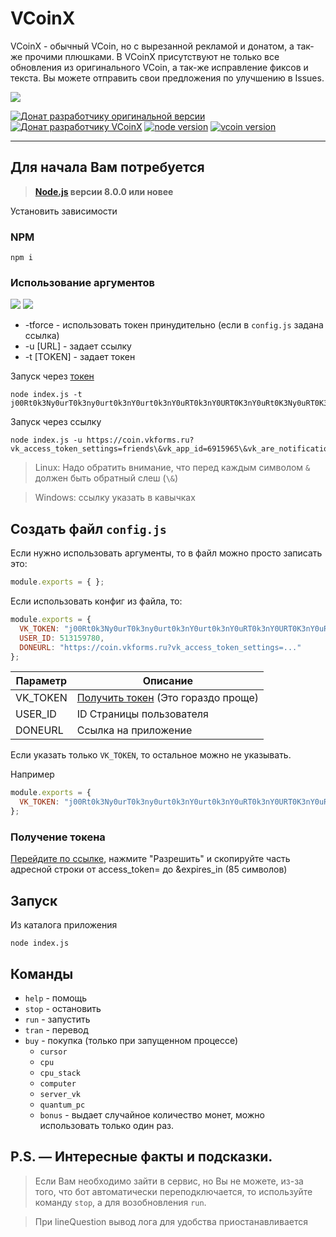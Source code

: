 # VCoinX
VCoinX - обычный VCoin, но с вырезанной рекламой и донатом, а так-же прочими плюшками.
В VCoinX присутствуют не только все обновления из оригинального VCoin, а так-же исправление фиксов и текста.
Вы можете отправить свои предложения по улучшению в Issues. 

![](https://pp.userapi.com/c852132/v852132090/f0416/lmQeM-pCAz0.jpg)

<!-- <span class="badge-npmversion">
  <a href="https://npmjs.org/package/vcoin" title="View this project on NPM"><img src="https://img.shields.io/npm/v/projectz.svg" alt="NPM version" /></a>
</span> -->

[![Донат разработчику оригинальной версии](https://img.shields.io/badge/Донат-VCoin-orange.svg)](https://qiwi.me/xtcry)
[![Донат разработчику VCoinX](https://img.shields.io/badge/Донат-VCoinX-orange.svg)](https://qiwi.me/vcoinx)
[![node version](https://img.shields.io/badge/node->%3D8.0-blue.svg?style=flat-square)](https://nodejs.org/)
[![vcoin version](https://img.shields.io/badge/VCoinX-1.0.1-yellow.svg?style=flat-square)](https://github.com/cursedseal/VCoinX/)

***

## Для начала Вам потребуется
> **[Node.js](https://nodejs.org/) версии 8.0.0 или новее**

Установить зависимости
### NPM
```shell
npm i
```

### Использование аргументов

![](https://pp.userapi.com/c847020/v847020485/1d72be/ktfWqwnMjEY.jpg)
![](https://pp.userapi.com/c847020/v847020485/1d72a7/Fxp2lGDPpLI.jpg)

* -tforce - использовать токен принудительно (если в `config.js` задана ссылка)
* -u [URL]        - задает ссылку
* -t [TOKEN]      - задает токен

Запуск через [токен](#получение-токена)
```shell
node index.js -t j00Rt0k3Ny0urT0k3ny0urt0k3nY0urt0k3nY0uRT0k3nY0URT0K3nY0uRt0K3Ny0uRT0K3Ny0URT0k3Ny0Ur
```

Запуск через ссылку
```shell
node index.js -u https://coin.vkforms.ru?vk_access_token_settings=friends\&vk_app_id=6915965\&vk_are_notifications_enabled=0...
```
> Linux: Надо обратить внимание, что перед каждым символом `&` должен быть обратный слеш (`\&`)

> Windows: ссылку указать в кавычках 

## Создать файл `config.js`

Если нужно использовать аргументы, то в файл можно просто записать это:
```js
module.exports = { };
```

Если использовать конфиг из файла, то:
```js
module.exports = {
  VK_TOKEN: "j00Rt0k3Ny0urT0k3ny0urt0k3nY0urt0k3nY0uRT0k3nY0URT0K3nY0uRt0K3Ny0uRT0K3Ny0URT0k3Ny0Ur",
  USER_ID: 513159780,
  DONEURL: "https://coin.vkforms.ru?vk_access_token_settings=..."
};
```

| Параметр | Описание                                                |
|----------|---------------------------------------------------------|
| VK_TOKEN | [Получить токен](#получение-токена) (Это гораздо проще) |
| USER_ID  | ID Страницы пользователя                                |
| DONEURL  | Ссылка на приложение                                    |

Если указать только ```VK_TOKEN```, то остальное можно не указывать.

Например
```js
module.exports = {
  VK_TOKEN: "j00Rt0k3Ny0urT0k3ny0urt0k3nY0urt0k3nY0uRT0k3nY0URT0K3nY0uRt0K3Ny0uRT0K3Ny0URT0k3Ny0Ur"
};
```

### Получение токена

[Перейдите по ссылке](https://vk.cc/9f4IXA), нажмите "Разрешить" и скопируйте часть адресной строки от access_token= до &expires_in (85 символов) 

## Запуск

Из каталога приложения
```shell
node index.js
```


## Команды

- `help` - помощь 
- `stop` - остановить 
- `run` - запустить 
- `tran` - перевод 
- `buy` - покупка (только при запущенном процессе) 
  - `cursor`
  - `cpu`
  - `cpu_stack`
  - `computer`
  - `server_vk`
  - `quantum_pc`
  - `bonus` - выдает случайное количество монет, можно использовать только один раз.


## P.S. — Интересные факты и подсказки.
> Если Вам необходимо зайти в сервис, но Вы не можете, из-за того, что бот автоматически переподключается, то используйте команду `stop`, а для возобновления `run`.

> При lineQuestion вывод лога для удобства приостанавливается

